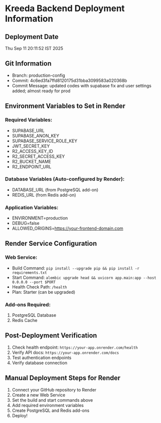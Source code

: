 # Kreeda Backend Deployment Information

## Deployment Date
Thu Sep 11 20:11:52 IST 2025

## Git Information
- Branch: production-config
- Commit: 4c6ed3fa7ffd8120175d31bba3099583a020368b
- Commit Message: updated codes with supabase fix and user settings added; almost ready for prod

## Environment Variables to Set in Render

### Required Variables:
- SUPABASE_URL
- SUPABASE_ANON_KEY
- SUPABASE_SERVICE_ROLE_KEY
- JWT_SECRET_KEY
- R2_ACCESS_KEY_ID
- R2_SECRET_ACCESS_KEY
- R2_BUCKET_NAME
- R2_ENDPOINT_URL

### Database Variables (Auto-configured by Render):
- DATABASE_URL (from PostgreSQL add-on)
- REDIS_URL (from Redis add-on)

### Application Variables:
- ENVIRONMENT=production
- DEBUG=false
- ALLOWED_ORIGINS=https://your-frontend-domain.com

## Render Service Configuration

### Web Service:
- Build Command: `pip install --upgrade pip && pip install -r requirements.txt`
- Start Command: `alembic upgrade head && uvicorn app.main:app --host 0.0.0.0 --port $PORT`
- Health Check Path: `/health`
- Plan: Starter (can be upgraded)

### Add-ons Required:
1. PostgreSQL Database
2. Redis Cache

## Post-Deployment Verification

1. Check health endpoint: `https://your-app.onrender.com/health`
2. Verify API docs: `https://your-app.onrender.com/docs`
3. Test authentication endpoints
4. Verify database connection

## Manual Deployment Steps for Render

1. Connect your GitHub repository to Render
2. Create a new Web Service
3. Set the build and start commands above
4. Add required environment variables
5. Create PostgreSQL and Redis add-ons
6. Deploy!

